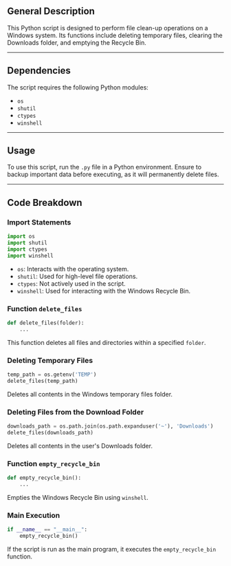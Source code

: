 ## General Description

This Python script is designed to perform file clean-up operations on a Windows system. Its functions include deleting temporary files, clearing the Downloads folder, and emptying the Recycle Bin.

---

## Dependencies

The script requires the following Python modules:

- `os`
- `shutil`
- `ctypes`
- `winshell`

---

## Usage

To use this script, run the `.py` file in a Python environment. Ensure to backup important data before executing, as it will permanently delete files.

---

## Code Breakdown

### Import Statements

```python
import os
import shutil
import ctypes
import winshell
```

- `os`: Interacts with the operating system.
- `shutil`: Used for high-level file operations.
- `ctypes`: Not actively used in the script.
- `winshell`: Used for interacting with the Windows Recycle Bin.

### Function `delete_files`

```python
def delete_files(folder):
    ...
```

This function deletes all files and directories within a specified `folder`.

### Deleting Temporary Files

```python
temp_path = os.getenv('TEMP')
delete_files(temp_path)
```

Deletes all contents in the Windows temporary files folder.

### Deleting Files from the Download Folder

```python
downloads_path = os.path.join(os.path.expanduser('~'), 'Downloads')
delete_files(downloads_path)
```

Deletes all contents in the user's Downloads folder.

### Function `empty_recycle_bin`

```python
def empty_recycle_bin():
    ...
```

Empties the Windows Recycle Bin using `winshell`.

### Main Execution

```python
if __name__ == "__main__":
    empty_recycle_bin()
```

If the script is run as the main program, it executes the `empty_recycle_bin` function.